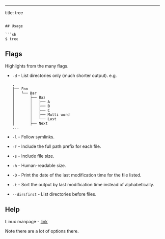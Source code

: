 ---
title: tree
```

## Usage

```sh
$ tree
```


## Flags

Highlights from the many flags.

- `-d` - List directories only (much shorter output).
    e.g.

    ```
    .
    ├── Foo
    │   └── Bar
    │       ├── Baz
    │       │   ├── A
    │       │   ├── B
    │       │   ├── C
    │       │   ├── Multi word
    │       │   └── Last
    │       ├── Next
    ...
    ```
- `-l` - Follow symlinks.
- `-f` - Include the full path prefix for each file. 
- `-s` - Include file size.
- `-h` - Human-readable size.
- `-D` - Print the date of the last modification time for the file listed.
- `-t` - Sort the output by last modification time instead of alphabetically.
- `--dirsfirst` - List directories before files. 


## Help

Linux manpage - [link](https://linux.die.net/man/1/tree)

Note there are a lot of options there.

